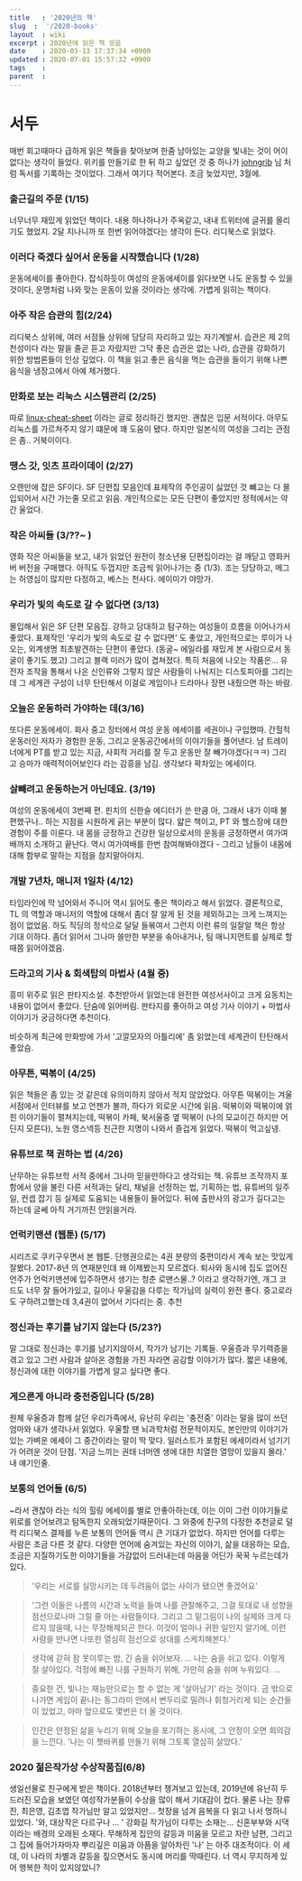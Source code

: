 ```yaml
---
title   : '2020년의 책' 
slug  :  '/2020-books'
layout  : wiki 
excerpt : 2020년에 읽은 책 모음 
date    : 2020-03-13 17:37:34 +0900
updated : 2020-07-01 15:57:32 +0900
tags    : 
parent  : 
---
```


# 서두 
  매번 회고때마다 급하게 읽은 책들을 찾아보며 한줌 남아있는 교양을 빛내는 것이 어이없다는 생각이 들었다. 위키를 만들기로 한 뒤 하고 싶었던 것 중 하나가 [johngrib](https://johngrib.github.io) 님 처럼 독서를 기록하는 것이었다. 그래서 여기다 적어본다. 조금 늦었지만, 3월에. 
  
  
###  출근길의 주문 (1/15) 

너무너무 재밌게 읽었던 책이다. 내용 하나하나가 주옥같고, 내내 트위터에 글귀를 올리기도 했었지. 2달 지나니까 또 한번 읽어야겠다는 생각이 든다. 리디북스로 읽었다. 

### 이러다 죽겠다 싶어서 운동을 시작했습니다 (1/28) 

운동에세이를 좋아한다. 잡식하듯이 여성의 운동에세이를 읽다보면 나도 운동할 수 있을 것이다, 운명처럼 나와 맞는 운동이 있을 것이라는 생각에. 가볍게 읽히는 책이다. 
###  아주 작은 습관의 힘(2/24) 

리디북스 상위에, 여러 서점들 상위에 당당히 자리하고 있는 자기계발서. 습관은 제 2의 천성이다 라는 말을 줄곧 듣고 자랐지만 그닥 좋은 습관은 없는 나라, 습관을 강화하기 위한 방법론들이 인상 깊었다. 이 책을 읽고 좋은 음식을 먹는 습관을 들이기 위해 나쁜 음식을 냉장고에서 아예 제거했다. 

###  만화로 보는 리눅스 시스템관리 (2/25)

따로 [linux-cheat-sheet](https://juneyr.dev/linux-cheatsheet/) 이라는 글로 정리하긴 했지만. 괜찮은 입문 서적이다. 아무도 리눅스를 가르쳐주지 않기 떄문에 꽤 도움이 됐다. 하지만 일본식의 여성을 그리는 관점은 좀.. 거북이이다.

###  땡스 갓, 잇츠 프라이데이 (2/27) 

오랜만에 잡은 SF이다. SF 단편집 모음인데 표제작의 주인공이 싫었던 것 뺴고는 다 몰입되어서 시간 가는줄 모르고 읽음. 개인적으로는 모든 단편이 좋았지만 정적에서는 약간 울었다.
###  작은 아씨들 (3/??~ )

영화 작은 아씨들을 보고, 내가 읽었던 원전이 청소년용 단편집이라는 걸 깨닫고 영화커버 버전을 구매했다. 아직도 두껍지만 조금씩 읽어나가는 중 (1/3). 조는 당당하고, 메그는 허영심이 많지만 다정하고, 베스는 천사다. 에이미가 야망가.

### 우리가 빛의 속도로 갈 수 없다면 (3/13)

몰입해서 읽은 SF 단편 모음집. 강하고 담대하고 탐구하는 여성들이 흐름을 이어나가서 좋았다. 표제작인 '우리가 빛의 속도로 갈 수 없다면' 도 좋았고, 개인적으로는 루이가 나오는, 외계생명 최초발견하는 단편이 좋았다. (동굴~ 에일라를 재밌게 본 사람으로서 동굴이 좋기도 했고) 그리고 블랙 미러가 많이 겹쳐졌다. 특히 처음에 나오는 작품은... 유전자 조작을 통해서 나온 신인류와 그렇지 않은 사람들이 나눠지는 디스토피아를 그리는데 그 세계관 구성이 너무 탄탄해서 이걸로 게임이나 드라마나 장편 내줬으면 하는 바람. 

### 오늘은 운동하러 가야하는 데(3/16) 

또다른 운동에세이. 회사 중고 장터에서 여성 운동 에세이를 세권이나 구입했따. 간헐적 운동러인 저자가 경험한 운동, 그리고 운동공간에서의 이야기들을 풀어낸다. 남 트레이너에게 PT를 받고 있는 지금, 사회적 거리를 잘 두고 운동만 잘 빼가야겠다(ㅋㅋ) 그리고 승마가 매력적이어보인다 라는 감흥을 남김. 생각보다 꽉차있는 에세이다.

### 살빼려고 운동하는거 아닌데요. (3/19)

여성의 운동에세이 3번째 편. 핀치의 신한슬 에디터가 쓴 만큼 아, 그래서 내가 이때 불편했구나.. 하는 지점을 시원하게 긁는 부분이 많다. 얇은 책이고, PT 와 헬스장에 대한 경험이 주를 이룬다. 내 몸을 긍정하고 건강한 일상으로서의 운동을 긍정하면서 여가여배까지 소개하고 끝난다. 역시 여가여배를 한번 참여해봐야겠다 - 그리고 남들이 내몸에 대해 함부로 말하는 지점을 참지말아야지.

### 개발 7년차, 매니저 1일차 (4/12)

타임라인에 막 넘어와서 주니어 역시 읽어도 좋은 책이라고 해서 읽었다. 결론적으로, TL 의 역할과 매니저의 역할에 대해서 좀더 잘 알게 된 것을 제외하고는 크게 느껴지는 점이 없었음. 하도 직딩의 정석으로 달달 들볶여서 그런지 이런 류의 일잘알 책은 항상 기대 이하다.  좀더 읽어서 그나마 쓸만한 부분을 솎아내거나, 팀 매니지먼트를 실제로 할 때쯤 읽어야겠음. 

### 드라고의 기사 & 회색탑의 마법사 (4월 중) 

흥미 위주로 읽은 판타지소설. 추천받아서 읽었는데 완전한 여성서사이고 크게 요동치는 내용이 없어서 좋았다. 단숨에 읽어버림. 판타지를 좋아하고 여성 기사 이야기 + 마법사 이야기가 궁금하다면 추천이다. 

비슷하게 최근에 만화방에 가서 '고깔모자의 아틀리에' 좀 읽었는데 세계관이 탄탄해서 좋았슴.

### 아무튼, 떡볶이 (4/25) 

읽은 책들은 좀 있는 것 같은데 유의미하지 않아서 적지 않았었다. 아무튼 떡볶이는 겨울서점에서 인터뷰를 보고 언젠가 볼까, 하다가 외로운 시간에 읽음. 떡볶이와 떡볶이에 얽힌 이야기들이 펼쳐지는데, 떡볶이 카페, 북서울중 옆 떡볶이 (나의 모교이긴 하지만 어딘지 모른다), 노원 영스넥등 친근한 지명이 나와서 즐겁게 읽었다. 떡볶이 먹고싶넹.

### 유튜브로 책 권하는 법 (4/26)

난무하는 유튜브학 서적 중에서 그나마 믿을만하다고 생각되는 책. 유튜브 조작까지 포함에서 양을 불린 다른 서적과는 달리, 채널을 선정하는 법, 기획하는 법, 유튜버의 일주일, 컨셉 잡기 등 실제로 도움되는 내용들이 들어있다. 뒤에 출판사의 광고가 길다고는 하는데 글쎄 아직 거기까진 안읽을거라. 

### 언럭키맨션 (웹툰) (5/17) 

시리즈로 쿠키구우면서 본 웹툰. 단행권으로는 4권 분량의 중편이라서 계속 보는 맛있게 잘봤다. 2017-8년 의 연재분인데 왜 이제봤는지 모르겠다. 퇴사와 동시에 집도 없어진 언주가 언럭키맨션에 입주하면서 생기는 청춘 로맨스물..? 이라고 생각하기엔, 개그 코드도 너무 잘 들어가있고, 길이나 우울감을 다루는 작가님의 실력이 완전 좋다. 중고로라도 구하려고했는데 3,4권이 없어서 기다리는 중. 추천

### 정신과는 후기를 남기지 않는다 (5/23?)

말 그대로 정신과는 후기를 남기지않아서, 작가가 남기는 기록들. 우울증과 무기력증을 겪고 있고 그런 사람과 살아온 경험을 가진 자라면 공감할 이야기가 많다. 짧은 내용에, 정신과에 대한 이야기를 가볍게 알고 싶다면 좋다. 

### 게으른게 아니라 충전중입니다 (5/28)

원체 우울증과 함께 살던 우리가족에서, 유난히 우리는 '충전중' 이라는 말을 많이 쓰던 엄마와 내가 생각나서 읽었다. 우울할 땐 뇌과학처럼 전문적이지도, 본인만의 이야기가 있는 가벼운 에세이 그 중간이라는 말이 딱 맞다. 일러스트가 포함된 에세이라서 넘기기가 어려운 것이 단점. '지금 느끼는 권태 너머엔 생에 대한 치열한 열망이 있을지 몰라.' 내 얘기인줄. 

### 보통의 언어들 (6/5)

~라서 괜찮아 라는 식의 힐링 에세이를 별로 안좋아하는데, 이는 이미 그런 이야기들로 위로를 얻어보려고 탐독한지 오래되었기때문이다. 그 와중에 친구의 다정한 추천글로 덜컥 리디북스 결제를 누른 보통의 언어들 역시 큰 기대가 없었다. 하지만 언어를 다루는 사람은 조금 다른 것 같다. 다양한 언어에 숨겨있는 자신의 이야기, 삶을 대응하는 모습, 조금은 지질하기도한 이야기들을 가감없이 드러내는데 마음을 어딘가 꾹꾹 누르는데가 있다. 

> '우리는 서로를 실망시키는 데 두려움이 없는 사이가 됐으면 좋겠어요' 

> '그런 이들은 나름의 시간과 노력을 들여 나를 관찰해주고, 그걸 토대로 내 성향을 점선으로나마 그릴 줄 아는 사람들이다. 그리고 그 밑그림이 나의 실제와 크게 다르지 않을때, 나는 무장해제되곤 한다. 이것이 얼마나 귀한 일인지 알기에, 이런 사람을 만나면 나또한 열심히 점선으로 상대를 스케치해본다.' 

> 생각에 갇혀 잠 못이루는 밤, 긴 숨을 쉬어보자. ... 나는 숨을 쉬고 있다. 이렇게 잘 살아있다. 걱정에 빠진 나를 구원하기 위해, 가만히 숨을 쉬며 누워있다. ... 

> 중요한 건, 빛나는 재능만으로는 할 수 없는 게 '살아남기' 라는 것이다. 금 밖으로 나가면 게임이 끝나는 동그라미 안에서 변두리로 밀려나 휘청거리게 되는 순간들이 있었고, 아마 앞으로도 몇번은 더 올 것이다. 

> 인간은 안정된 삶을 누리기 위해 오늘을 포기하는 동시에, 그 안정이 오면 회의감을 느낀다. '나는 이 쳇바퀴를 만들기 위해 그토록 열심히 살았다.' 

### 2020 젊은작가상 수상작품집(6/8) 
생일선물로 친구에게 받은 책이다. 2018년부터 챙겨보고 있는데, 2019년에 유난히 두드러진 모습을 보였던 여성작가분들이 수상을 많이 해서 기대감이 컸다. 물론 나는 장류진, 최은영, 김초엽 작가님만 알고 있었지만... 첫장을 넘겨 음복을 다 읽고 나서 멍하니 있었다. '와, 대상작은 다르구나 ... ' 강화길 작가님이 다루는 소재는... 신혼부부와 시댁이라는 배경의 오래된 소재다. 무해하게 집안의 갈등과 미움을 모르고 자란 남편, 그리고 그 집에 들어가자마자 뿌리깊은 미움과 아픔을 알아차린 '나' 는 아주 대조적이다. 이 세대, 이 나라의 차별과 갈등을 짚으면서도 동시에 머리를 딱때린다. 너 역시 무지하게 있어 행복한 적이 있지않았니?
